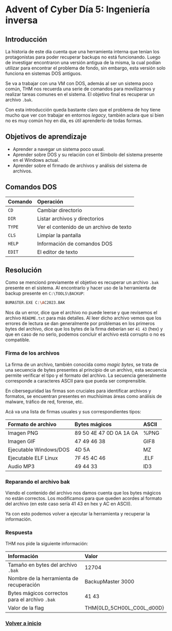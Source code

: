 # Advent of Cyber Día 5: Ingeniería inversa

## Introducción

La historia de este día cuenta que una herramienta interna que tenían los protagonistas para poder recuperar backups no está funcionando. Luego de investigar encontraron una versión antigua de la misma, la cual podían utilizar para encontrar el problema de fondo, sin embargo, esta versión solo funciona en sistemas DOS antiguos.

Se va a trabajar con una VM con DOS, además al ser un sistema poco común, THM nos recuerda una serie de comandos para movilizarnos y realizar tareas comunes en el sistema. El objetivo final es recuperar un archivo `.bak`.

Con esta introducción queda bastante claro que el problema de hoy tiene mucho que ver con trabajar en entornos *legacy*, también aclara que si bien no es muy común hoy en día, es útil aprenderlo de todas formas.

## Objetivos de aprendizaje

- Aprender a navegar un sistema poco usual.
- Aprender sobre DOS y su relación con el Símbolo del sistema presente en el Windows actual.
- Aprender sobre el firmado de archivos y análisis del sistema de archivos.

## Comandos DOS

| Comando | Operación                               |
| :------ | :-------------------------------------- |
| `CD`    | Cambiar directorio                      |
| `DIR`   | Listar archivos y directorios           |
| `TYPE`  | Ver el contenido de un archivo de texto |
| `CLS`   | Limpiar la pantalla                     |
| `HELP`  | Información de comandos DOS             |
| `EDIT`  | El editor de texto                      |

## Resolución

Como se mencionó previamente el objetivo es recuperar un archivo `.bak` presente en el sistema. Al encontrarlo y hacer uso de la herramienta de backup presente en `C:\TOOLS\BACKUP`:

```Bash
BUMASTER.EXE C:\AC2023.BAK
```

Nos da un error, dice que el archivo no puede leerse y que revisemos el archivo `README.txt` para más detalles. Al leer dicho archivo vemos que los errores de lectura se dan generalmente por problemas en los primeros bytes del archivo, dice que los bytes de la firma deberían ser `41 43` (hex) y que en caso de no serlo, podemos concluir el archivo está corrupto o no es compatible.

### Firma de los archivos

La firma de un archivo, también conocida como *magic bytes*, se trata de una secuencia de bytes presentes al principio de un archivo, esta secuencia permite verificar el tipo y el formato del archivo. La secuencia generalmente corresponde a caracteres ASCII para que pueda ser comprensible.

En ciberseguridad las firmas son cruciales para identificar archivos y formatos, se encuentran presentes en muchísimas áreas como análisis de malware, tráfico de red, forense, etc.

Acá va una lista de firmas usuales y sus correspondientes tipos:

| Formato de archivo     | Bytes mágicos           | ASCII |
| :--------------------- | :---------------------- | :---- |
| Imagen PNG             | 89 50 4E 47 0D 0A 1A 0A | %PNG  |
| Imagen GIF             | 47 49 46 38             | GIF8  |
| Ejecutable Windows/DOS | 4D 5A                   | MZ    |
| Ejecutable ELF Linux   | 7F 45 4C 46             | .ELF  |
| Audio MP3              | 49 44 33                | ID3   |

### Reparando el archivo bak

Viendo el contenido del archivo nos damos cuenta que los bytes mágicos no están correctos. Los modificamos para que queden acordes al formato del archivo (en este caso sería 41 43 en hex y AC en ASCII).

Ya con esto podemos volver a ejecutar la herramienta y recuperar la información.

### Respuesta

THM nos pide la siguiente información:

| Información                                    | Valor                     |
| :--------------------------------------------- | :------------------------ |
| Tamaño en bytes del archivo `.bak`             | 12704                     |
| Nombre de la herramienta de recuperación       | BackupMaster 3000         |
| Bytes mágicos correctos para el archivo `.bak` | 41 43                     |
| Valor de la flag                               | THM{0LD_5CH00L_C00L_d00D} |

### [Volver a inicio](../../README.md)
